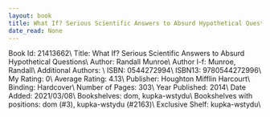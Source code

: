 ```yaml
---
layout: book
title: What If? Serious Scientific Answers to Absurd Hypothetical Questions
date_read: None
---
```


Book Id: 21413662\ 
Title: What If? Serious Scientific Answers to Absurd Hypothetical Questions\ 
Author: Randall Munroe\ 
Author l-f: Munroe, Randall\ 
Additional Authors: \ 
ISBN: 0544272994\ 
ISBN13: 9780544272996\ 
My Rating: 0\ 
Average Rating: 4.13\ 
Publisher: Houghton Mifflin Harcourt\ 
Binding: Hardcover\ 
Number of Pages: 303\ 
Year Published: 2014\ 
Date Added: 2021/03/08\ 
Bookshelves: dom, kupka-wstydu\ 
Bookshelves with positions: dom (#3), kupka-wstydu (#2163)\ 
Exclusive Shelf: kupka-wstydu\ 

